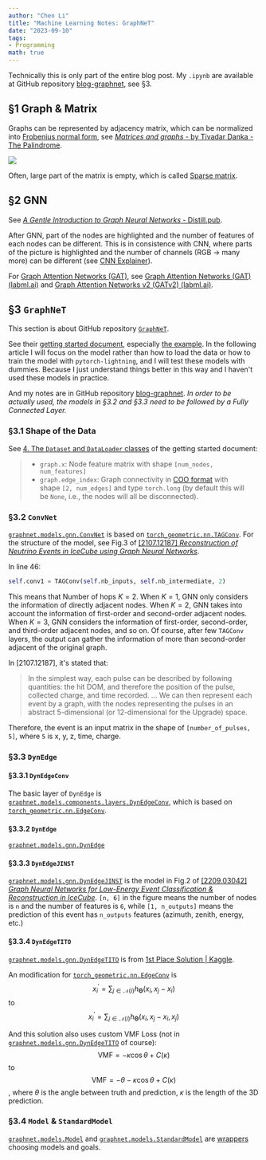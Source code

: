 ```yaml
---
author: "Chen Li"
title: "Machine Learning Notes: GraphNeT"
date: "2023-09-10"
tags: 
- Programming
math: true
---
```


Technically this is only part of the entire blog post. My `.ipynb` are available at GitHub repository [blog-graphnet](https://github.com/ChenLi2049/blog-graphnet), see §3.

## §1 Graph & Matrix

Graphs can be represented by adjacency matrix, which can be normalized into [Frobenius normal form](https://en.wikipedia.org/wiki/Frobenius_normal_form), see [_Matrices and graphs_ - by Tivadar Danka - The Palindrome](https://thepalindrome.org/p/matrices-and-graphs).

![](https://substackcdn.com/image/fetch/w_1456,c_limit,f_webp,q_auto:good,fl_progressive:steep/https%3A%2F%2Fsubstack-post-media.s3.amazonaws.com%2Fpublic%2Fimages%2F485ec4b4-6869-43bb-b17c-e2151a428dbe_1920x1080.png)

Often, large part of the matrix is empty, which is called [Sparse matrix](https://en.wikipedia.org/wiki/Sparse_matrix).

## §2 GNN

See [_A Gentle Introduction to Graph Neural Networks_ - Distill.pub](https://distill.pub/2021/gnn-intro/).

After GNN, part of the nodes are highlighted and the number of features of each nodes can be different. This is in consistence with CNN, where parts of the picture is highlighted and the number of channels (RGB $\rightarrow$ many more) can be different (see [CNN Explainer](https://poloclub.github.io/cnn-explainer/)).

For [Graph Attention Networks (GAT)](https://arxiv.org/abs/1710.10903), see [Graph Attention Networks (GAT) (labml.ai)](https://nn.labml.ai/graphs/gat/index.html) and [Graph Attention Networks v2 (GATv2) (labml.ai)](https://nn.labml.ai/graphs/gatv2/index.html).

## §3 `GraphNeT`

This section is about GitHub repository [`GraphNeT`](https://github.com/graphnet-team/graphnet).

See their [getting started document](https://github.com/graphnet-team/graphnet/blob/main/GETTING_STARTED.md), especially [the example](https://github.com/graphnet-team/graphnet/blob/main/GETTING_STARTED.md#example-energy-reconstruction-using-modelconfig). In the following article I will focus on the model rather than how to load the data or how to train the model with `pytorch-lightning`, and I will test these models with dummies. Because I just understand things better in this way and I haven't used these models in practice.

And my notes are in GitHub repository [blog-graphnet](https://github.com/ChenLi2049/blog-graphnet). _In order to be actually used, the models in §3.2 and §3.3 need to be followed by a Fully Connected Layer._

### §3.1 Shape of the Data

See [4. The `Dataset` and `DataLoader` classes](https://github.com/graphnet-team/graphnet/blob/main/GETTING_STARTED.md#4-the-dataset-and-dataloader-classes) of the getting started document:

>- `graph.x`: Node feature matrix with shape `[num_nodes, num_features]`  
>- `graph.edge_index`: Graph connectivity in [COO format](https://pytorch.org/docs/stable/sparse.html#sparse-coo-docs) with shape `[2, num_edges]` and type `torch.long` (by default this will be `None`, i.e., the nodes will all be disconnected).

### §3.2 `ConvNet`

[`graphnet.models.gnn.ConvNet`](https://github.com/graphnet-team/graphnet/blob/main/src/graphnet/models/gnn/convnet.py) is based on [`torch_geometric.nn.TAGConv`](https://pytorch-geometric.readthedocs.io/en/latest/generated/torch_geometric.nn.conv.TAGConv.html). For the structure of the model, see Fig.3 of [[2107.12187] _Reconstruction of Neutrino Events in IceCube using Graph Neural Networks_](https://arxiv.org/abs/2107.12187).

In line 46:
```python
self.conv1 = TAGConv(self.nb_inputs, self.nb_intermediate, 2)
```
This means that Number of hops $K=2$. When $K=1$, GNN only considers the information of directly adjacent nodes. When $K=2$, GNN takes into account the information of first-order and second-order adjacent nodes. When $K=3$, GNN considers the information of first-order, second-order, and third-order adjacent nodes, and so on. Of course, after few `TAGConv` layers, the output can gather the information of more than second-order adjacent of the original graph.

In [2107.12187], it's stated that:

>In the simplest way, each pulse can be described by following quantities: the hit DOM, and therefore the position of the pulse, collected charge, and time recorded. ... We can then represent each event by a graph, with the nodes representing the pulses in an abstract 5-dimensional (or 12-dimensional for the Upgrade) space.

Therefore, the event is an input matrix in the shape of `[number_of_pulses, 5]`, where `5` is x, y, z, time, charge.

### §3.3 `DynEdge`

#### §3.3.1 `DynEdgeConv`

The basic layer of `DynEdge` is [`graphnet.models.components.layers.DynEdgeConv`](https://github.com/graphnet-team/graphnet/blob/main/src/graphnet/models/components/layers.py), which is based on [`torch_geometric.nn.EdgeConv`](https://pytorch-geometric.readthedocs.io/en/latest/generated/torch_geometric.nn.conv.EdgeConv.html).

#### §3.3.2 `DynEdge`

[`graphnet.models.gnn.DynEdge`](https://github.com/graphnet-team/graphnet/blob/main/src/graphnet/models/gnn/dynedge.py)

#### §3.3.3 `DynEdgeJINST`

[`graphnet.models.gnn.DynEdgeJINST`](https://github.com/graphnet-team/graphnet/blob/main/src/graphnet/models/gnn/dynedge_jinst.py) is the model in Fig.2 of [[2209.03042] _Graph Neural Networks for Low-Energy Event Classification & Reconstruction in IceCube_](https://arxiv.org/abs/2209.03042). `[n, 6]` in the figure means the number of nodes is `n` and the number of features is `6`, while `[1, n_outputs]` means the prediction of this event has `n_outputs` features (azimuth, zenith, energy, etc.)

#### §3.3.4 `DynEdgeTITO`

[`graphnet.models.gnn.DynEdgeTITO`](https://github.com/graphnet-team/graphnet/blob/main/src/graphnet/models/gnn/dynedge_kaggle_tito.py) is from [1st Place Solution | Kaggle](https://www.kaggle.com/competitions/icecube-neutrinos-in-deep-ice/discussion/402976).

An modification for [`torch_geometric.nn.EdgeConv`](https://pytorch-geometric.readthedocs.io/en/latest/generated/torch_geometric.nn.conv.EdgeConv.html) is $$x_i^{\prime} = \sum_{j \in \mathcal{N}(i)} h_{\mathbf{\Theta}}(x_i , x_j - x_i)$$ to $$x_i^{\prime} = \sum_{j \in \mathcal{N}(i)} h_{\mathbf{\Theta}}(x_i , x_j - x_i , x_j)$$

And this solution also uses custom VMF Loss (not in [`graphnet.models.gnn.DynEdgeTITO`](https://github.com/graphnet-team/graphnet/blob/main/src/graphnet/models/gnn/dynedge_kaggle_tito.py) of course): $$\text{VMF}=- \kappa \cos{\theta}+C(\kappa)$$ to $$\text{VMF}= - \theta - \kappa \cos{\theta}+C(\kappa)$$, where $\theta$ is the angle between truth and prediction, $\kappa$ is the length of the 3D prediction.

### §3.4 `Model` & `StandardModel`

[`graphnet.models.Model`](https://github.com/graphnet-team/graphnet/blob/main/src/graphnet/models/model.py) and [`graphnet.models.StandardModel`](https://github.com/graphnet-team/graphnet/blob/main/src/graphnet/models/standard_model.py) are [wrappers](https://en.wikipedia.org/wiki/Wrapper_function) choosing models and goals.